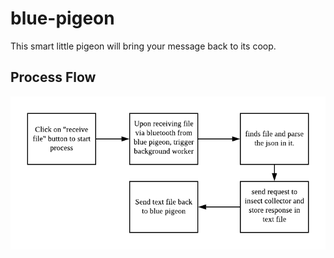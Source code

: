 # blue-pigeon
This smart little pigeon will bring your message back to its coop.

## Process Flow
![blue-coop-design](assets/Blue-Coop-Process-Flow.png)
